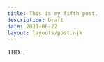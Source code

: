 ```yaml
---
title: This is my fifth post.
description: Draft
date: 2021-06-22
layout: layouts/post.njk
---
```


TBD...

